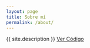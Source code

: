 ```yaml
---
layout: page
title: Sobre mí
permalink: /about/
---
```


{{ site.description }} [Ver Código](https://github.com/ErickTucto/yuli)
